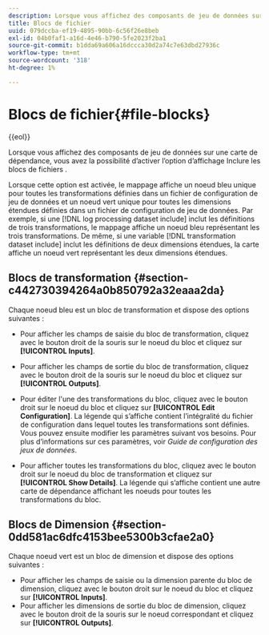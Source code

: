 ```yaml
---
description: Lorsque vous affichez des composants de jeu de données sur une carte de dépendance, vous avez la possibilité d’activer l’option d’affichage Inclure les blocs de fichiers .
title: Blocs de fichier
uuid: 079dccba-ef19-4895-90bb-6c56f26e8beb
exl-id: 04b0faf1-a16d-4e46-b790-5fe2023f2ba1
source-git-commit: b1dda69a606a16dccca30d2a74c7e63dbd27936c
workflow-type: tm+mt
source-wordcount: '318'
ht-degree: 1%

---
```


# Blocs de fichier{#file-blocks}

{{eol}}

Lorsque vous affichez des composants de jeu de données sur une carte de dépendance, vous avez la possibilité d’activer l’option d’affichage Inclure les blocs de fichiers .

Lorsque cette option est activée, le mappage affiche un noeud bleu unique pour toutes les transformations définies dans un fichier de configuration de jeu de données et un noeud vert unique pour toutes les dimensions étendues définies dans un fichier de configuration de jeu de données. Par exemple, si une [!DNL log processing dataset include] inclut les définitions de trois transformations, le mappage affiche un noeud bleu représentant les trois transformations. De même, si une variable [!DNL transformation dataset include] inclut les définitions de deux dimensions étendues, la carte affiche un noeud vert représentant les deux dimensions étendues.

## Blocs de transformation {#section-c442730394264a0b850792a32eaaa2da}

Chaque noeud bleu est un bloc de transformation et dispose des options suivantes :

* Pour afficher les champs de saisie du bloc de transformation, cliquez avec le bouton droit de la souris sur le noeud du bloc et cliquez sur **[!UICONTROL Inputs]**.
* Pour afficher les champs de sortie du bloc de transformation, cliquez avec le bouton droit de la souris sur le noeud du bloc et cliquez sur **[!UICONTROL Outputs]**.
* Pour éditer l&#39;une des transformations du bloc, cliquez avec le bouton droit sur le noeud du bloc et cliquez sur **[!UICONTROL Edit Configuration]**. La légende qui s’affiche contient l’intégralité du fichier de configuration dans lequel toutes les transformations sont définies. Vous pouvez ensuite modifier les paramètres suivant vos besoins. Pour plus d’informations sur ces paramètres, voir *Guide de configuration des jeux de données*.

* Pour afficher toutes les transformations du bloc, cliquez avec le bouton droit sur le noeud du bloc de transformation et cliquez sur **[!UICONTROL Show Details]**. La légende qui s’affiche contient une autre carte de dépendance affichant les noeuds pour toutes les transformations du bloc.

## Blocs de Dimension {#section-0dd581ac6dfc4153bee5300b3cfae2a0}

Chaque noeud vert est un bloc de dimension et dispose des options suivantes :

* Pour afficher les champs de saisie ou la dimension parente du bloc de dimension, cliquez avec le bouton droit sur le noeud du bloc et cliquez sur **[!UICONTROL Inputs]**.
* Pour afficher les dimensions de sortie du bloc de dimension, cliquez avec le bouton droit de la souris sur le noeud correspondant et cliquez sur **[!UICONTROL Outputs]**.
